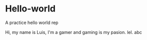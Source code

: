 # Hello-world
A practice hello world rep

Hi, my name is Luis, I'm a gamer and gaming is my pasion.
lel.
abc
